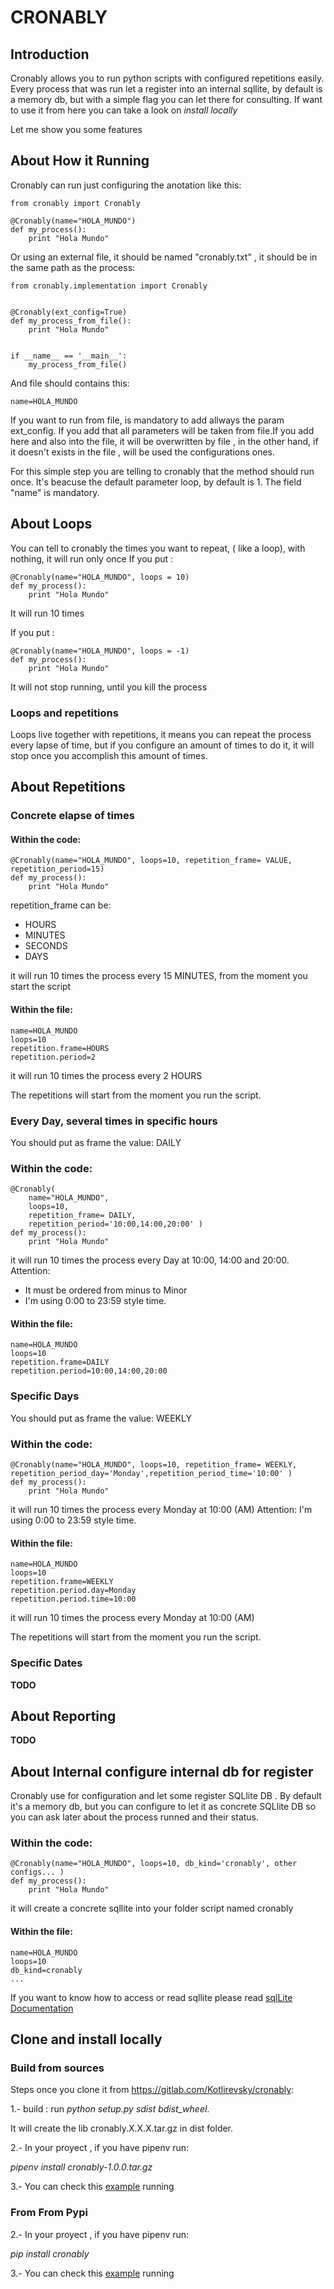 # CRONABLY

## Introduction

Cronably allows you to run python scripts with configured repetitions easily.
Every process that was run let a register into an internal sqllite, by default is a memory
db, but with a simple flag you can let there for consulting.
If want to use it from here you can take a look on _install locally_


Let me show you some features


## About How it Running
Cronably can run just configuring the anotation like this:
```
from cronably import Cronably

@Cronably(name="HOLA_MUNDO")
def my_process():
    print "Hola Mundo"

```

Or using an external file, it should be named "cronably.txt" , it should be in the same path as the process:

```
from cronably.implementation import Cronably


@Cronably(ext_config=True)
def my_process_from_file():
    print "Hola Mundo"


if __name__ == '__main__':
    my_process_from_file()
```

And file should contains this:

```
name=HOLA_MUNDO
```
If you want to run from file, is mandatory to add allways the param ext_config. If you add that all
parameters will be taken from file.If you add here and also into the file, it will be overwritten by file
, in the other hand, if it doesn't exists in the file , will be used the configurations ones.

For this simple step you are telling to cronably that the method should run once. It's beacuse 
the default parameter loop, by default is 1. The field "name" is mandatory.


## About Loops
You can tell to cronably the times you want to repeat, ( like a loop), with nothing, it will run only once
If you put : 

```
@Cronably(name="HOLA_MUNDO", loops = 10)
def my_process():
    print "Hola Mundo"

```
It will run 10 times

If you put : 

```
@Cronably(name="HOLA_MUNDO", loops = -1)
def my_process():
    print "Hola Mundo"

```
It will not stop running, until you kill the process

### Loops and repetitions

Loops live together with repetitions, it means you can repeat the process every lapse of time, but if you configure an amount of times to do it,
it will stop once you accomplish this amount of times. 

## About Repetitions

### Concrete elapse of times

#### Within the code:
```
@Cronably(name="HOLA_MUNDO", loops=10, repetition_frame= VALUE, repetition_period=15)
def my_process():
    print "Hola Mundo"
```
repetition_frame can be: 
* HOURS
* MINUTES
* SECONDS
* DAYS

it will run 10 times the process every 15 MINUTES, from the moment you start the script


#### Within the file:
```
name=HOLA_MUNDO
loops=10
repetition.frame=HOURS
repetition.period=2

```

it will run 10 times the process every 2 HOURS

The repetitions will start from the moment you run the script.


### Every Day, several times in specific hours 

You should put as frame the value: DAILY

### Within the code:
```
@Cronably( 
    name="HOLA_MUNDO", 
    loops=10, 
    repetition_frame= DAILY, 
    repetition_period='10:00,14:00,20:00' )
def my_process():
    print "Hola Mundo"
```

it will run 10 times the process every Day at 10:00, 14:00 and 20:00.
Attention:
* It must be ordered from minus to Minor 
* I'm using 0:00 to 23:59 style time. 

#### Within the file:
```
name=HOLA_MUNDO
loops=10
repetition.frame=DAILY
repetition.period=10:00,14:00,20:00
```


### Specific Days 

You should put as frame the value: WEEKLY

### Within the code:
```
@Cronably(name="HOLA_MUNDO", loops=10, repetition_frame= WEEKLY, repetition_period_day='Monday',repetition_period_time='10:00' )
def my_process():
    print "Hola Mundo"
```

it will run 10 times the process every Monday at 10:00 (AM)
Attention: I'm using 0:00 to 23:59 style time.

#### Within the file:
```
name=HOLA_MUNDO
loops=10
repetition.frame=WEEKLY
repetition.period.day=Monday
repetition.period.time=10:00
```

it will run 10 times the process every Monday at 10:00 (AM)

The repetitions will start from the moment you run the script.


### Specific Dates
**TODO**

## About Reporting
**TODO**


## About Internal configure internal db for register

Cronably use for configuration and let some register SQLlite DB . By default it's a memory db, but you can configure 
to let it as concrete SQLlite DB so you can ask later about the process runned and their status.

### Within the code:
```
@Cronably(name="HOLA_MUNDO", loops=10, db_kind='cronably', other configs... )
def my_process():
    print "Hola Mundo"
```

it will create a concrete sqllite into your folder script named cronably

#### Within the file:
```
name=HOLA_MUNDO
loops=10
db_kind=cronably
...
```

If you want to know how to access or read sqllite please read [sqlLite Documentation](https://www.sqlite.org/index.html)


## Clone and install locally

### Build from sources

Steps once you clone it from https://gitlab.com/Kotlirevsky/cronably:

1.- build : run _python setup.py sdist bdist_wheel_.

It will create the lib cronably.X.X.X.tar.gz in dist folder.

2.- In your proyect , if you have pipenv run:

_pipenv install <your path where is cronably>cronably-1.0.0.tar.gz_

3.- You can check this [example](https://github.com/davidgk/example_cronably/) running


### From From Pypi


2.- In your proyect , if you have pipenv run:

_pip install cronably_

3.- You can check this [example](https://github.com/davidgk/example_cronably/) running
